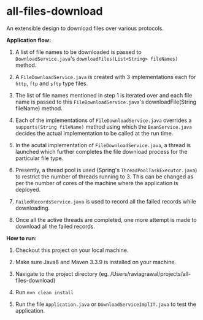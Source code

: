 # all-files-download
An extensible design to download files over various protocols.


**Application flow:**

1. A list of file names to be downloaded is passed to `DownloadService.java`'s `downloadFiles(List<String> fileNames)` method.

2. A `FileDownloadService.java` is created with 3 implementations each for `http`, `ftp` and `sftp` type files.

3. The list of file names mentioned in step 1 is iterated over and each file name is passed to this `FileDownloadService.java`'s downloadFile(String fileName) method.

4. Each of the implementations of `FileDownloadService.java` overrides a `supports(String fileName)` method using which the `BeanService.java` decides the actual implementation to be called at the run time.
 
5. In the acutal implementation of `FileDownloadService.java`, a thread is launched which further completes the file download process for the particular file type.

6. Presently, a thread pool is used (Spring's `ThreadPoolTaskExecutor.java`) to restrict the number of threads running to 3. This can be changed as per the number of cores of the machine where the application is deployed.

7. `FailedRecordsService.java` is used to record all the failed records while downloading.

8. Once all the active threads are completed, one more attempt is made to download all the failed records.


**How to run:**

1. Checkout this project on your local machine.

2. Make sure Java8 and Maven 3.3.9 is installed on your machine.
 
3. Navigate to the project directory (eg. /Users/raviagrawal/projects/all-files-download)

4. Run `mvn clean install`

5. Run the file `Application.java` or `DownloadServiceImplIT.java` to test the application.
